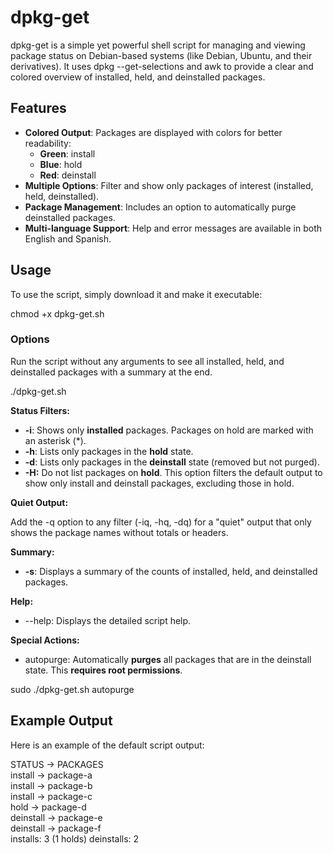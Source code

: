 # dpkg-get

dpkg-get is a simple yet powerful shell script for managing and viewing package status on Debian-based systems (like Debian, Ubuntu, and their derivatives). It uses dpkg \--get-selections and awk to provide a clear and colored overview of installed, held, and deinstalled packages.

## Features

* **Colored Output**: Packages are displayed with colors for better readability:  
  * **Green**: install  
  * **Blue**: hold  
  * **Red**: deinstall  
* **Multiple Options**: Filter and show only packages of interest (installed, held, deinstalled).  
* **Package Management**: Includes an option to automatically purge deinstalled packages.  
* **Multi-language Support**: Help and error messages are available in both English and Spanish.

## Usage

To use the script, simply download it and make it executable:

chmod \+x dpkg-get.sh

### Options

Run the script without any arguments to see all installed, held, and deinstalled packages with a summary at the end.

./dpkg-get.sh

**Status Filters:**

* **\-i**: Shows only **installed** packages. Packages on hold are marked with an asterisk (\*).  
* **\-h**: Lists only packages in the **hold** state.  
* **\-d**: Lists only packages in the **deinstall** state (removed but not purged).
* **-H:** Do not list packages on **hold**. This option filters the default output to show only install and deinstall packages, excluding those in hold.

**Quiet Output:**

Add the \-q option to any filter (-iq, \-hq, \-dq) for a "quiet" output that only shows the package names without totals or headers.

**Summary:**

* **\-s**: Displays a summary of the counts of installed, held, and deinstalled packages.

**Help:**

* \--help: Displays the detailed script help.

**Special Actions:**

* autopurge: Automatically **purges** all packages that are in the deinstall state. This **requires root permissions**.

sudo ./dpkg-get.sh autopurge

## Example Output

Here is an example of the default script output:

STATUS    → PACKAGES  
install   → package-a  
install   → package-b  
install   → package-c  
hold      → package-d  
deinstall → package-e  
deinstall → package-f  
installs: 3 (1 holds) deinstalls: 2

